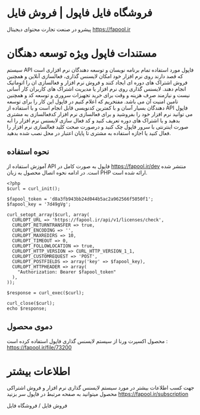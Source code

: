# فروشگاه فایل فاپول | فروش فایل
پیشرو در صنعت تجارت محتوای دیجیتال
https://fapool.ir

# مستندات فاپول ویژه توسعه دهنگان
سیستم API فاپول مورد استفاده تمام برنامه نویسان و توسعه دهندگان نرم افزاری است که قصد دارند روی نرم افزار خود امکان لایسنس گذاری، فعالسازی آنلاین و همچنین فروش اشتراک های دوره ای ایجاد کنند و فروش نرم افزار و فعالسازی ان را اتوماتیک انجام دهند. لایسنس گذاری روی نرم افزار یا مدیریت اشتراک های کاربران کار آسانی نیست و نیازمند صرف هزینه و وقت برای خرید تجهیزات سروری و توسعه کد و همچنین تامین امنیت آن می باشد. مفتخریم که اعلام کنیم در فاپول این کار را برای توسعه دهندگان بسیار آسان و با کمترین کدنویسی قابل انجام است و با استفاده از API فاپول می توانید نرم افزار خود را بفروشید و برای فعالسازی نرم افزار کدفعالسازی به مشتری بدهید و یا اشتراک های دوره تعریف کنید و کد فعال سازی لایسنس نرم افزار را ابه صورت اینترنتی با سرور فاپول چک کنید و درصورت صحت کلید فعالسازی نرم افزار را فعال کنید یا اجازه استفاده به مشتری تا پایان اعتبار در محل نصب شده بدهید.

## نحوه استفاده
آموزش استفاده از API فاپول به صورت کامل در https://fapool.ir/dev منتشر شده است.
در ادامه نحوه اتصال محصول به زبان PHP ارائه شده است. 
```
<?php
$curl = curl_init();
 
$fapool_token = 'd8a3fb943bb24d044b5ac2a962566f5050f1';
$fapool_key = '7d49gVg';
 
curl_setopt_array($curl, array(
  CURLOPT_URL => 'https://fapool.ir/api/v1/licenses/check',
  CURLOPT_RETURNTRANSFER => true,
  CURLOPT_ENCODING => '',
  CURLOPT_MAXREDIRS => 10,
  CURLOPT_TIMEOUT => 0,
  CURLOPT_FOLLOWLOCATION => true,
  CURLOPT_HTTP_VERSION => CURL_HTTP_VERSION_1_1,
  CURLOPT_CUSTOMREQUEST => 'POST',
  CURLOPT_POSTFIELDS => array('key' => $fapool_key),
  CURLOPT_HTTPHEADER => array(
    "Authorization: Bearer $fapool_token"
  ),
));
 
$response = curl_exec($curl);
 
curl_close($curl);
echo $response;
```

## دموی محصول
محصول اکسپرت ورنا از سیستم لایسنس گذاری فاپول استفاده کرده است : https://fapool.ir/file/73200

# اطلاعات بیشتر
جهت کسب اطلاعات بیشتر در مورد سیستم لایسنس گذاری نرم افزار و فروش اشتراکی محصول میتوانید به صفحه مرتبط در فاپول سر بزنید
https://fapool.ir/subscription

فروش فایل / فروشگاه فایل
